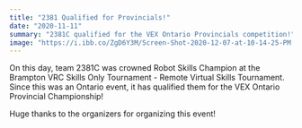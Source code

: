 ```yaml
---
title: "2381 Qualified for Provincials!"
date: "2020-11-11"
summary: "2381C qualified for the VEX Ontario Provincials competition!"
image: "https://i.ibb.co/ZgD6Y3M/Screen-Shot-2020-12-07-at-10-14-25-PM.png"
---
```


On this day, team 2381C was crowned Robot Skills Champion at the Brampton VRC Skills Only Tournament - Remote Virtual Skills Tournament. Since this was an Ontario event, it has qualified them for the VEX Ontario Provincial Championship!

Huge thanks to the organizers for organizing this event!
